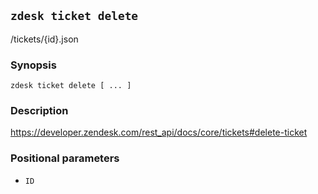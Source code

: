 ## `zdesk ticket delete`

/tickets/{id}.json

### Synopsis

    zdesk ticket delete [ ... ]

### Description

https://developer.zendesk.com/rest_api/docs/core/tickets#delete-ticket

### Positional parameters

* `ID`


